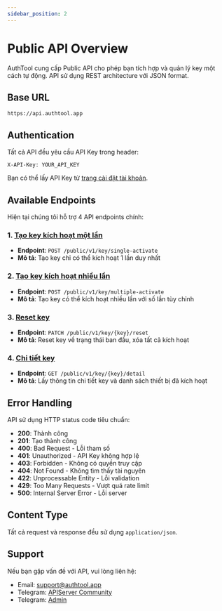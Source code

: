 ```yaml
---
sidebar_position: 2
---
```


# Public API Overview

AuthTool cung cấp Public API cho phép bạn tích hợp và quản lý key một cách tự động. API sử dụng REST architecture với JSON format.

## Base URL

```
https://api.authtool.app
```

## Authentication

Tất cả API đều yêu cầu API Key trong header:

```
X-API-Key: YOUR_API_KEY
```

Bạn có thể lấy API Key từ [trang cài đặt tài khoản](https://authtool.app/account-settings/account).

## Available Endpoints

Hiện tại chúng tôi hỗ trợ 4 API endpoints chính:

### 1. [Tạo key kích hoạt một lần](./single-activate-key)

- **Endpoint**: `POST /public/v1/key/single-activate`
- **Mô tả**: Tạo key chỉ có thể kích hoạt 1 lần duy nhất

### 2. [Tạo key kích hoạt nhiều lần](./multiple-activate-key)

- **Endpoint**: `POST /public/v1/key/multiple-activate`
- **Mô tả**: Tạo key có thể kích hoạt nhiều lần với số lần tùy chỉnh

### 3. [Reset key](./reset-key)

- **Endpoint**: `PATCH /public/v1/key/{key}/reset`
- **Mô tả**: Reset key về trạng thái ban đầu, xóa tất cả kích hoạt

### 4. [Chi tiết key](./key-detail)

- **Endpoint**: `GET /public/v1/key/{key}/detail`
- **Mô tả**: Lấy thông tin chi tiết key và danh sách thiết bị đã kích hoạt

## Error Handling

API sử dụng HTTP status code tiêu chuẩn:

- **200**: Thành công
- **201**: Tạo thành công
- **400**: Bad Request - Lỗi tham số
- **401**: Unauthorized - API Key không hợp lệ
- **403**: Forbidden - Không có quyền truy cập
- **404**: Not Found - Không tìm thấy tài nguyên
- **422**: Unprocessable Entity - Lỗi validation
- **429**: Too Many Requests - Vượt quá rate limit
- **500**: Internal Server Error - Lỗi server

## Content Type

Tất cả request và response đều sử dụng `application/json`.

## Support

Nếu bạn gặp vấn đề với API, vui lòng liên hệ:

- Email: support@authtool.app
- Telegram: [APIServer Community](https://t.me/apiserver)
- Telegram: [Admin](https://t.me/baontq)
